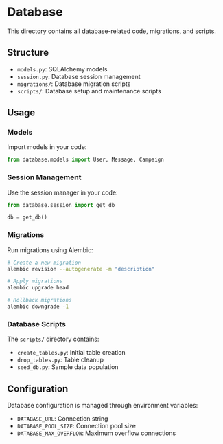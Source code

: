 # Database

This directory contains all database-related code, migrations, and scripts.

## Structure

- `models.py`: SQLAlchemy models
- `session.py`: Database session management
- `migrations/`: Database migration scripts
- `scripts/`: Database setup and maintenance scripts

## Usage

### Models

Import models in your code:

```python
from database.models import User, Message, Campaign
```

### Session Management

Use the session manager in your code:

```python
from database.session import get_db

db = get_db()
```

### Migrations

Run migrations using Alembic:

```bash
# Create a new migration
alembic revision --autogenerate -m "description"

# Apply migrations
alembic upgrade head

# Rollback migrations
alembic downgrade -1
```

### Database Scripts

The `scripts/` directory contains:

- `create_tables.py`: Initial table creation
- `drop_tables.py`: Table cleanup
- `seed_db.py`: Sample data population

## Configuration

Database configuration is managed through environment variables:

- `DATABASE_URL`: Connection string
- `DATABASE_POOL_SIZE`: Connection pool size
- `DATABASE_MAX_OVERFLOW`: Maximum overflow connections 